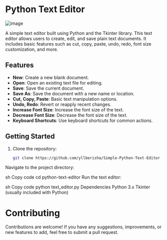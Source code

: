 # Python Text Editor

![image](https://github.com/yllberisha/Simple-Python-Text-Editor/assets/102769384/f2d0de63-5790-456e-b26b-9dbda335ffec)



A simple text editor built using Python and the Tkinter library. This text editor allows users to create, edit, and save plain text documents. It includes basic features such as cut, copy, paste, undo, redo, font size customization, and more.

## Features

- **New**: Create a new blank document.
- **Open**: Open an existing text file for editing.
- **Save**: Save the current document.
- **Save As**: Save the document with a new name or location.
- **Cut, Copy, Paste**: Basic text manipulation options.
- **Undo, Redo**: Revert or reapply recent changes.
- **Increase Font Size**: Increase the font size of the text.
- **Decrease Font Size**: Decrease the font size of the text.
- **Keyboard Shortcuts**: Use keyboard shortcuts for common actions.

## Getting Started

1. Clone the repository:

   ```sh
   git clone https://github.com/yllberisha/Simple-Python-Text-Editor
Navigate to the project directory:

sh
Copy code
cd python-text-editor
Run the text editor:

sh
Copy code
python text_editor.py
Dependencies
Python 3.x
Tkinter (usually included with Python)

# Contributing
Contributions are welcome! If you have any suggestions, improvements, or new features to add, feel free to submit a pull request.
